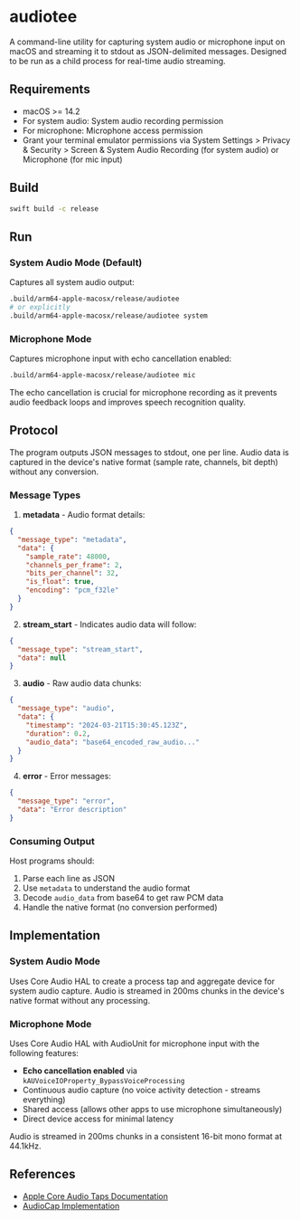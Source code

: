 # audiotee

A command-line utility for capturing system audio or microphone input on macOS and streaming it to stdout as JSON-delimited messages. Designed to be run as a child process for real-time audio streaming.

## Requirements

- macOS >= 14.2
- For system audio: System audio recording permission
- For microphone: Microphone access permission  
- Grant your terminal emulator permissions via System Settings > Privacy & Security > Screen & System Audio Recording (for system audio) or Microphone (for mic input)

## Build

```bash
swift build -c release
```

## Run

### System Audio Mode (Default)
Captures all system audio output:
```bash
.build/arm64-apple-macosx/release/audiotee
# or explicitly
.build/arm64-apple-macosx/release/audiotee system
```

### Microphone Mode  
Captures microphone input with echo cancellation enabled:
```bash
.build/arm64-apple-macosx/release/audiotee mic
```

The echo cancellation is crucial for microphone recording as it prevents audio feedback loops and improves speech recognition quality.

## Protocol

The program outputs JSON messages to stdout, one per line. Audio data is captured in the device's native format (sample rate, channels, bit depth) without any conversion.

### Message Types

1. **metadata** - Audio format details:
```json
{
  "message_type": "metadata",
  "data": {
    "sample_rate": 48000,
    "channels_per_frame": 2,
    "bits_per_channel": 32,
    "is_float": true,
    "encoding": "pcm_f32le"
  }
}
```

2. **stream_start** - Indicates audio data will follow:
```json
{
  "message_type": "stream_start",
  "data": null
}
```

3. **audio** - Raw audio data chunks:
```json
{
  "message_type": "audio",
  "data": {
    "timestamp": "2024-03-21T15:30:45.123Z",
    "duration": 0.2,
    "audio_data": "base64_encoded_raw_audio..."
  }
}
```

4. **error** - Error messages:
```json
{
  "message_type": "error",
  "data": "Error description"
}
```

### Consuming Output

Host programs should:
1. Parse each line as JSON
2. Use `metadata` to understand the audio format
3. Decode `audio_data` from base64 to get raw PCM data
4. Handle the native format (no conversion performed)

## Implementation

### System Audio Mode
Uses Core Audio HAL to create a process tap and aggregate device for system audio capture. Audio is streamed in 200ms chunks in the device's native format without any processing.

### Microphone Mode  
Uses Core Audio HAL with AudioUnit for microphone input with the following features:
- **Echo cancellation enabled** via `kAUVoiceIOProperty_BypassVoiceProcessing` 
- Continuous audio capture (no voice activity detection - streams everything)
- Shared access (allows other apps to use microphone simultaneously)
- Direct device access for minimal latency

Audio is streamed in 200ms chunks in a consistent 16-bit mono format at 44.1kHz.

## References

- [Apple Core Audio Taps Documentation](https://developer.apple.com/documentation/coreaudio/capturing-system-audio-with-core-audio-taps)
- [AudioCap Implementation](https://github.com/insidegui/AudioCap)